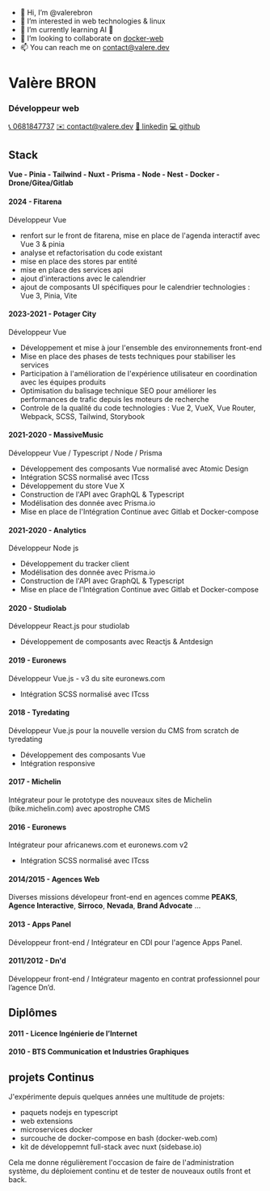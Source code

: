 - 👋 Hi, I’m @valerebron
- 👀 I’m interested in web technologies & linux
- 🌱 I’m currently learning AI 🤗
- 💞️ I’m looking to collaborate on [docker-web](https://github.com/docker-web/docker-web)
- 📫 You can reach me on contact@valere.dev

<!---
valerebron/valerebron is a ✨ special ✨ repository because its `README.md` (this file) appears on your GitHub profile.
You can click the Preview link to take a look at your changes.
--->

# Valère BRON
### Développeur **web**

  [📞 0681847737](tel:+33681847737)
  [✉️ contact@valere.dev](mailto:contact@valere.dev)
  [👔 linkedin](https://www.linkedin.com/in/valere-bron/)
  [💻 github](https://github.com/valerebron)

## **Stack**

**Vue - Pinia - Tailwind - Nuxt - Prisma - Node - Nest - Docker - Drone/Gitea/Gitlab**

#### 2024 - **Fitarena**

Développeur Vue

- renfort sur le front de fitarena, mise en place de l'agenda interactif avec Vue 3 & pinia
- analyse et refactorisation du code existant
- mise en place des stores par entité
- mise en place des services api
- ajout d'interactions avec le calendrier
- ajout de composants UI spécifiques pour le calendrier
  technologies :  Vue 3, Pinia, Vite

#### 2023-2021 - **Potager City**

Développeur Vue

- Développement et mise à jour l'ensemble des environnements front-end
- Mise en place des phases de tests techniques pour stabiliser les services
- Participation à l'amélioration de l'expérience utilisateur en coordination avec les équipes produits
- Optimisation du balisage technique SEO pour améliorer les performances de trafic depuis les moteurs de recherche
- Controle de la qualité du code
  technologies :  Vue 2, VueX, Vue Router, Webpack, SCSS, Tailwind, Storybook

#### 2021-2020 - **MassiveMusic**

Développeur Vue / Typescript / Node / Prisma

- Développement des composants Vue normalisé avec Atomic Design
- Intégration SCSS normalisé avec ITcss
- Développement du store Vue X
- Construction de l'API avec GraphQL & Typescript
- Modélisation des donnée avec Prisma.io
- Mise en place de l'Intégration Continue avec Gitlab et Docker-compose

#### 2021-2020 - **Analytics**

Développeur Node js

- Développement du tracker client
- Modélisation des donnée avec Prisma.io
- Construction de l'API avec GraphQL & Typescript
- Mise en place de l'Intégration Continue avec Gitlab et Docker-compose

#### 2020 - **Studiolab**

Développeur React.js pour studiolab

- Développement de composants avec Reactjs & Antdesign

#### 2019 - **Euronews**

Développeur Vue.js - v3 du site euronews.com
- Intégration SCSS normalisé avec ITcss

#### 2018 - **Tyredating**

Développeur Vue.js pour la nouvelle version du CMS from scratch de tyredating
- Développement des composants Vue
- Intégration responsive

#### 2017 - **Michelin**

Intégrateur pour le prototype des nouveaux sites de Michelin (bike.michelin.com) avec apostrophe CMS

#### 2016 - **Euronews**

Intégrateur pour africanews.com et euronews.com v2
- Intégration SCSS normalisé avec ITcss

#### 2014/2015 - **Agences Web**

Diverses missions dévelopeur front-end en agences comme **PEAKS**, **Agence Interactive**, **Sirroco**, **Nevada**, **Brand Advocate** …

#### 2013 - **Apps Panel**

Développeur front-end / Intégrateur en CDI pour l'agence Apps Panel.

#### 2011/2012 - **Dn'd**

Développeur front-end / Intégrateur magento en contrat professionnel pour l’agence Dn’d.

## **Diplômes**

#### 2011 - **Licence Ingénierie de l’Internet**

#### 2010 - **BTS Communication et Industries Graphiques**

## projets **Continus**

J'expérimente depuis quelques années une multitude de projets:

* paquets nodejs en typescript
* web extensions
* microservices docker
* surcouche de docker-compose en bash (docker-web.com)
* kit de développemnt full-stack avec nuxt (sidebase.io)

Cela me donne régulièrement l'occasion de faire de l'administration système, du déploiement continu et de tester de nouveaux outils front et back.
